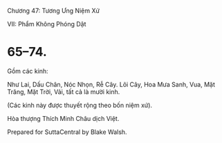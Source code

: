  

Chương 47: Tương Ưng Niệm Xứ

VII: Phẩm Không Phóng Dật

# 65–74.

Gồm các kinh:

Như Lai, Dấu Chân, Nóc Nhọn, Rễ Cây. Lõi Cây, Hoa Mưa Sanh, Vua, Mặt Trăng, Mặt Trời, Vải, tất cả là mười kinh.

(Các kinh này được thuyết rộng theo bốn niệm xứ).

Hòa thượng Thích Minh Châu dịch Việt.

Prepared for SuttaCentral by Blake Walsh.